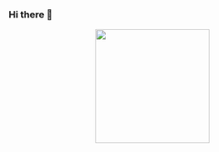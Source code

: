 ### Hi there 👋

<div id="header" align="center">
  <img src="https://media.giphy.com/media/9ZM2yz0Z3PBMKUPp8V/giphy.gif" width="200"/>
</div>
